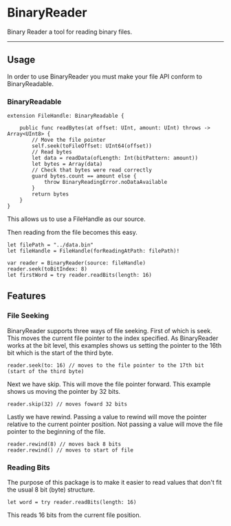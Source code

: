 # BinaryReader

Binary Reader a tool for reading binary files.

***
## Usage

In order to use BinaryReader you must make your file API conform to BinaryReadable.

### BinaryReadable

    extension FileHandle: BinaryReadable {
    
        public func readBytes(at offset: UInt, amount: UInt) throws -> Array<UInt8> {
            // Move the file pointer
            self.seek(toFileOffset: UInt64(offset))
            // Read bytes
            let data = readData(ofLength: Int(bitPattern: amount))
            let bytes = Array(data)
            // Check that bytes were read correctly
            guard bytes.count == amount else {
                throw BinaryReadingError.noDataAvailable
            }
            return bytes
        }
    }
    
This allows us to use a FileHandle as our source.

Then reading from the file becomes this easy.

    let filePath = "../data.bin"
    let fileHandle = FileHandle(forReadingAtPath: filePath)!
    
    var reader = BinaryReader(source: fileHandle)
    reader.seek(toBitIndex: 8)
    let firstWord = try reader.readBits(length: 16)

## Features
### File Seeking

BinaryReader supports three ways of file seeking. First of which is seek. This moves the current file pointer to the index specified. As BinaryReader works at the bit level, this examples shows us setting the pointer to the 16th bit which is the start of the third byte.

    reader.seek(to: 16) // moves to the file pointer to the 17th bit (start of the third byte)

Next we have skip. This will move the file pointer forward. This example shows us moving the pointer by 32 bits.

    reader.skip(32) // moves foward 32 bits

Lastly we have rewind. Passing a value to rewind will move the pointer relative to the current pointer position. Not passing a value will move the file pointer to the beginning of the file.

    reader.rewind(8) // moves back 8 bits
    reader.rewind() // moves to start of file
    
### Reading Bits
The purpose of this package is to make it easier to read values that don't fit the usual 8 bit (byte) structure.

    let word = try reader.readBits(length: 16)

This reads 16 bits from the current file position. 
